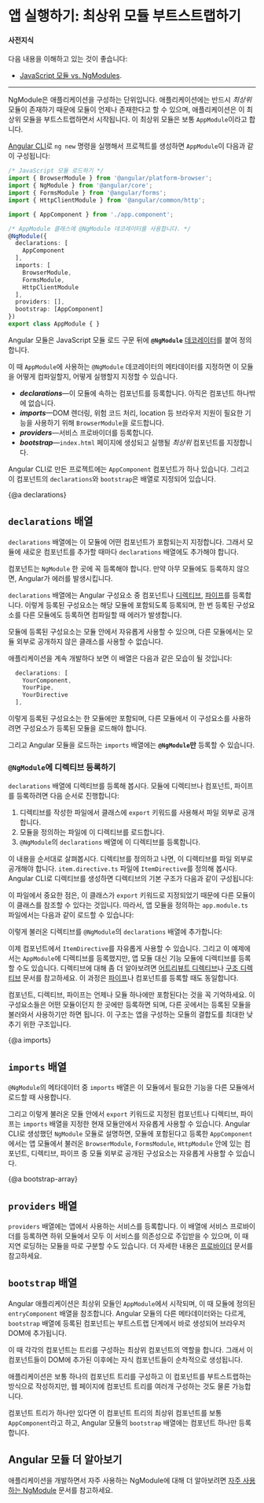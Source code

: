<!--
# Launching your app with a root module
-->
# 앱 실행하기: 최상위 모듈 부트스트랩하기

<!--
#### Prerequisites
-->
#### 사전지식

<!--
A basic understanding of the following:

<hr />

An NgModule describes how the application parts fit together.
Every application has at least one Angular module, the _root_ module,
which must be present for bootstrapping the application on launch.
By convention and by default, this NgModule is named `AppModule`.

When you use the [Angular CLI](cli) command `ng new` to generate an app, the default `AppModule` is as follows.

```typescript
/* JavaScript imports */
import { BrowserModule } from '@angular/platform-browser';
import { NgModule } from '@angular/core';
import { FormsModule } from '@angular/forms';
import { HttpClientModule } from '@angular/common/http';

import { AppComponent } from './app.component';

/* the AppModule class with the @NgModule decorator */
@NgModule({
  declarations: [
    AppComponent
  ],
  imports: [
    BrowserModule,
    FormsModule,
    HttpClientModule
  ],
  providers: [],
  bootstrap: [AppComponent]
})
export class AppModule { }

```
-->
다음 내용을 이해하고 있는 것이 좋습니다:
* [JavaScript 모듈 vs. NgModules](guide/ngmodule-vs-jsmodule).

<hr />

NgModule은 애플리케이션을 구성하는 단위입니다.
애플리케이션에는 반드시 _최상위_ 모듈이 존재하기 때문에 모듈이 언제나 존재한다고 할 수 있으며, 애플리케이션은 이 최상위 모듈을 부트스트랩하면서 시작됩니다.
이 최상위 모듈은 보통 `AppModule`이라고 합니다.

[Angular CLI](cli)로 `ng new` 명령을 실행해서 프로젝트를 생성하면 `AppModule`이 다음과 같이 구성됩니다:


```typescript
/* JavaScript 모듈 로드하기 */
import { BrowserModule } from '@angular/platform-browser';
import { NgModule } from '@angular/core';
import { FormsModule } from '@angular/forms';
import { HttpClientModule } from '@angular/common/http';

import { AppComponent } from './app.component';

/* AppModule 클래스에 @NgModule 데코레이터를 사용합니다. */
@NgModule({
  declarations: [
    AppComponent
  ],
  imports: [
    BrowserModule,
    FormsModule,
    HttpClientModule
  ],
  providers: [],
  bootstrap: [AppComponent]
})
export class AppModule { }

```

<!--
After the import statements is a class with the
**`@NgModule`** [decorator](guide/glossary#decorator '"Decorator" explained').

The `@NgModule` decorator identifies `AppModule` as an `NgModule` class.
`@NgModule` takes a metadata object that tells Angular how to compile and launch the application.

* **_declarations_**&mdash;this application's lone component.
* **_imports_**&mdash;import `BrowserModule` to have browser specific services such as DOM rendering, sanitization, and location.
* **_providers_**&mdash;the service providers.
* **_bootstrap_**&mdash;the _root_ component that Angular creates and inserts
into the `index.html` host web page.

The default application created by the Angular CLI only has one component, `AppComponent`, so it
is in both the `declarations` and the `bootstrap` arrays.
-->
Angular 모듈은 JavaScript 모듈 로드 구문 뒤에 **`@NgModule`** [데코레이터](guide/glossary#decorator '"Decorator" explained')를 붙여 정의합니다.

이 때 `AppModule`에 사용하는 `@NgModule` 데코레이터의 메타데이터를 지정하면 이 모듈을 어떻게 컴파일할지, 어떻게 실행할지 지정할 수 있습니다.

* **_declarations_**&mdash;이 모듈에 속하는 컴포넌트를 등록합니다. 아직은 컴포넌트 하나밖에 없습니다.
* **_imports_**&mdash;DOM 렌더링, 위험 코드 처리, location 등 브라우저 지원이 필요한 기능을 사용하기 위해 `BrowserModule`을 로드합니다.
* **_providers_**&mdash;서비스 프로바이더를 등록합니다.
* **_bootstrap_**&mdash;`index.html` 페이지에 생성되고 실행될 _최상위_ 컴포넌트를 지정합니다.

Angular CLI로 만든 프로젝트에는 `AppComponent` 컴포넌트가 하나 있습니다. 그리고 이 컴포넌트의 `declarations`와 `bootstrap`은 배열로 지정되어 있습니다.


{@a declarations}

<!--
## The `declarations` array
-->
## `declarations` 배열

<!--
The module's `declarations` array tells Angular which components belong to that module.
As you create more components, add them to `declarations`.

You must declare every component in exactly one `NgModule` class.
If you use a component without declaring it, Angular returns an
error message.

The `declarations` array only takes declarables. Declarables
are components, [directives](guide/attribute-directives) and [pipes](guide/pipes).
All of a module's declarables must be in the `declarations` array.
Declarables must belong to exactly one module. The compiler emits
an error if you try to declare the same class in more than one module.

These declared classes are visible within the module but invisible
to components in a different module unless they are exported from
this module and the other module imports this one.

An example of what goes into a declarations array follows:

```typescript
  declarations: [
    YourComponent,
    YourPipe,
    YourDirective
  ],
```

A declarable can only belong to one module, so only declare it in
one `@NgModule`. When you need it elsewhere,
import the module that has the declarable you need in it.

**Only `@NgModule` references** go in the `imports` array.
-->
`declarations` 배열에는 이 모듈에 어떤 컴포넌트가 포함되는지 지정합니다.
그래서 모듈에 새로운 컴포넌트를 추가할 때마다 `declarations` 배열에도 추가해야 합니다.

컴포넌트는 `NgModule` 한 곳에 꼭 등록해야 합니다.
만약 아무 모듈에도 등록하지 않으면, Angular가 에러를 발생시킵니다.

`declarations` 배열에는 Angular 구성요소 중 컴포넌트나 [디렉티브](guide/attribute-directives), [파이프](guide/pipes)를 등록합니다.
이렇게 등록된 구성요소는 해당 모듈에 포함되도록 등록되며, 한 번 등록된 구성요소를 다른 모듈에도 등록하면 컴파일할 때 에러가 발생합니다.

모듈에 등록된 구성요소는 모듈 안에서 자유롭게 사용할 수 있으며, 다른 모듈에서는 모듈 외부로 공개하지 않은 클래스를 사용할 수 없습니다.

애플리케이션을 계속 개발하다 보면 이 배열은 다음과 같은 모습이 될 것입니다:

```typescript
  declarations: [
    YourComponent,
    YourPipe,
    YourDirective
  ],
```

이렇게 등록된 구성요소는 한 모듈에만 포함되며, 다른 모듈에서 이 구성요소를 사용하려면 구성요소가 등록된 모듈을 로드해야 합니다.

그리고 Angular 모듈을 로드하는 `imports` 배열에는 **`@NgModule`만** 등록할 수 있습니다.


<!--
### Using directives with `@NgModule`
-->
### `@NgModule`에 디렉티브 등록하기

<!--
Use the `declarations` array for directives.
To use a directive, component, or pipe in a module, you must do a few things:

1. Export it from the file where you wrote it.
2. Import it into the appropriate module.
3. Declare it in the `@NgModule` `declarations` array.


Those three steps look like the following. In the file where you create your directive, export it.
The following example, named `ItemDirective` is the default directive structure that the CLI generates in its own file, `item.directive.ts`:

<code-example path="bootstrapping/src/app/item.directive.ts" region="directive" header="src/app/item.directive.ts"></code-example>

The key point here is that you have to export it so you can import it elsewhere. Next, import it
into the `NgModule`, in this example `app.module.ts`, with a JavaScript import statement:

<code-example path="bootstrapping/src/app/app.module.ts" region="directive-import" header="src/app/app.module.ts"></code-example>

And in the same file, add it to the `@NgModule` `declarations` array:

<code-example path="bootstrapping/src/app/app.module.ts" region="declarations" header="src/app/app.module.ts"></code-example>


Now you could use your `ItemDirective` in a component. This example uses `AppModule`, but you'd do it the same way for a feature module. For more about directives, see [Attribute Directives](guide/attribute-directives) and [Structural Directives](guide/structural-directives). You'd also use the same technique for [pipes](guide/pipes) and components.

Remember, components, directives, and pipes belong to one module only. You only need to declare them once in your app because you share them by importing the necessary modules. This saves you time and helps keep your app lean.
-->
`declarations` 배열에 디렉티브를 등록해 봅시다.
모듈에 디렉티브나 컴포넌트, 파이프를 등록하려면 다음 순서로 진행합니다:

1. 디렉티브를 작성한 파일에서 클래스에 `export` 키워드를 사용해서 파일 외부로 공개합니다.
1. 모듈을 정의하는 파일에 이 디렉티브를 로드합니다.
1. `@NgModule`의 `declarations` 배열에 이 디렉티브를 등록합니다.

이 내용을 순서대로 살펴봅시다. 디렉티브를 정의하고 나면, 이 디렉티브를 파일 외부로 공개해야 합니다.
`item.directive.ts` 파일에 `ItemDirective`를 정의해 봅시다.
Angular CLI로 디렉티브를 생성하면 디렉티브의 기본 구조가 다음과 같이 구성됩니다:

<code-example path="bootstrapping/src/app/item.directive.ts" region="directive" header="src/app/item.directive.ts"></code-example>

이 파일에서 중요한 점은, 이 클래스가 `export` 키워드로 지정되었기 때문에 다른 모듈이 이 클래스를 참조할 수 있다는 것입니다.
따라서, 앱 모듈을 정의하는 `app.module.ts` 파일에서는 다음과 같이 로드할 수 있습니다:

<code-example path="bootstrapping/src/app/app.module.ts" region="directive-import" header="src/app/app.module.ts"></code-example>

이렇게 불러온 디렉티브를 `@NgModule`의 `declarations` 배열에 추가합니다:

<code-example path="bootstrapping/src/app/app.module.ts" region="declarations" header="src/app/app.module.ts"></code-example>

이제 컴포넌트에서 `ItemDirective`를 자유롭게 사용할 수 있습니다.
그리고 이 예제에서는 `AppModule`에 디렉티브를 등록했지만, 앱 모듈 대신 기능 모듈에 디렉티브를 등록할 수도 있습니다.
디렉티브에 대해 좀 더 알아보려면 [어트리뷰트 디렉티브](guide/attribute-directives)나 [구조 디렉티브](guide/structural-directives) 문서를 참고하세요.
이 과정은 [파이프](guide/pipes)나 컴포넌트를 등록할 때도 동일합니다.

컴포넌트, 디렉티브, 파이프는 언제나 모듈 하나에만 포함된다는 것을 꼭 기억하세요.
이 구성요소들은 어떤 모듈이던지 한 곳에만 등록하면 되며, 다른 곳에서는 등록된 모듈을 불러와서 사용하기만 하면 됩니다.
이 구조는 앱을 구성하는 모듈의 결합도를 최대한 낮추기 위한 구조입니다.


{@a imports}

<!--
## The `imports` array
-->
## `imports` 배열

<!--
The module's `imports` array appears exclusively in the `@NgModule` metadata object.
It tells Angular about other NgModules that this particular module needs to function properly.

This list of modules are those that export components, directives, or pipes
that the component templates in this module reference. In this case, the component is
`AppComponent`, which references components, directives, or pipes in `BrowserModule`,
`FormsModule`, or  `HttpClientModule`.
A component template can reference another component, directive,
or pipe when the referenced class is declared in this module or
the class was imported from another module.
-->
`@NgModule`의 메타데이터 중 `imports` 배열은 이 모듈에서 필요한 기능을 다른 모듈에서 로드할 때 사용합니다.

그리고 이렇게 불러온 모듈 안에서 `export` 키워드로 지정된 컴포넌트나 디렉티브, 파이프는 `imports` 배열을 지정한 현재 모듈안에서 자유롭게 사용할 수 있습니다.
Angular CLI로 생성했던 `NgModule` 모듈로 설명하면, 모듈에 포함된다고 등록한 `AppComponent`에서는 앱 모듈에서 불러온 `BrowserModule`, `FormsModule`, `HttpModule` 안에 있는 컴포넌트, 디렉티브, 파이프 중 모듈 외부로 공개된 구성요소는 자유롭게 사용할 수 있습니다.


{@a bootstrap-array}

<!--
## The `providers` array
-->
## `providers` 배열

<!--
The providers array is where you list the services the app needs. When
you list services here, they are available app-wide. You can scope
them when using feature modules and lazy loading. For more information, see
[Providers](guide/providers).
-->
`providers` 배열에는 앱에서 사용하는 서비스를 등록합니다.
이 배열에 서비스 프로바이더를 등록하면 하위 모듈에서 모두 이 서비스를 의존성으로 주입받을 수 있으며, 이 때 지연 로딩하는 모듈을 따로 구분할 수도 있습니다.
더 자세한 내용은 [프로바이더](guide/providers) 문서를 참고하세요.


<!--
## The `bootstrap` array
-->
## `bootstrap` 배열

<!--
The application launches by bootstrapping the root `AppModule`, which is
also referred to as an `entryComponent`.
Among other things, the bootstrapping process creates the component(s) listed in the `bootstrap` array
and inserts each one into the browser DOM.

Each bootstrapped component is the base of its own tree of components.
Inserting a bootstrapped component usually triggers a cascade of
component creations that fill out that tree.

While you can put more than one component tree on a host web page,
most applications have only one component tree and bootstrap a single root component.

This one root component is usually called `AppComponent` and is in the
root module's `bootstrap` array.
-->
Angular 애플리케이션은 최상위 모듈인 `AppModule`에서 시작되며, 이 때 모듈에 정의된 `entryComponent` 배열을 참조합니다.
Angular 모듈의 다른 메타데이터와는 다르게, `bootstrap` 배열에 등록된 컴포넌트는 부트스트랩 단계에서 바로 생성되어 브라우저 DOM에 추가됩니다.

이 때 각각의 컴포넌트는 트리를 구성하는 최상위 컴포넌트의 역할을 합니다.
그래서 이 컴포넌트들이 DOM에 추가된 이후에는 자식 컴포넌트들이 순차적으로 생성됩니다.

애플리케이션은 보통 하나의 컴포넌트 트리를 구성하고 이 컴포넌트를 부트스트랩하는 방식으로 작성하지만, 웹 페이지에 컴포넌트 트리를 여러개 구성하는 것도 물론 가능합니다.

컴포넌트 트리가 하나만 있다면 이 컴포넌트 트리의 최상위 컴포넌트를 보통 `AppComponent`라고 하고, Angular 모듈의 `bootstrap` 배열에는 컴포넌트 하나만 등록합니다.

<!--
## More about Angular Modules
-->
## Angular 모듈 더 알아보기

<!--
For more on NgModules you're likely to see frequently in apps,
see [Frequently Used Modules](guide/frequent-ngmodules).
-->
애플리케이션을 개발하면서 자주 사용하는 NgModule에 대해 더 알아보려면 [자주 사용하는 NgModule](guide/frequent-ngmodules) 문서를 참고하세요.
